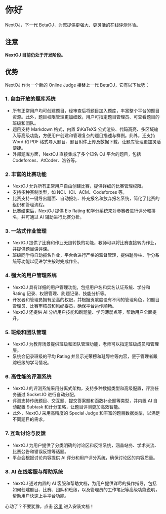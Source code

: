 # 你好

NextOJ，下一代 BetaOJ，为您提供更强大、更灵活的在线评测体验。

## 注意

<a id="developing"></a>

**NextOJ 目前仍处于开发阶段。**

## 优势

NextOJ 作为一个新的 Online Judge 接替上一代 BetaOJ，它有以下优势：

### 1. 自由开放的题库系统

- 所有正常用户均可创建题目，经审查后将题目加入题库，丰富整个平台的题目资源。此外，题目权限管理更加细致，用户可指定题目管理员、可查看题目的班级和团队。
- 题目支持 Markdown 格式，内置 $\KaTeX$ 公式渲染、代码高亮、多区域输入等高级功能，方便用户创建和管理复杂的题目描述与样例。此外，还支持 Word 和 PDF 格式导入题目、题目附件上传及数据下载，让题库管理更加灵活便捷。
- 外部题库方面，NextOJ 直接集成了多个知名 OJ 平台的题目，包括 Codeforces、AtCoder、洛谷等。

### 2. 丰富的比赛功能

- NextOJ 允许所有正常用户自由创建比赛，提供详细的比赛管理权限。
- 支持多种赛制类型，如 NOI、IOI、ACM、Codeforces 等。
- 比赛支持一键导出题面、自动报名、补充报名和放弃报名系统，简化了比赛的组织和管理流程。
- 比赛结束后，NextOJ 提供 Elo Rating 和学分系统来对参赛者进行评分和排名，并可通过 AI 辅助进行比赛分析。

### 3. 一站式作业管理

- NextOJ 提供了比赛和作业无缝转换的功能，教师可以将比赛直接转为作业，并提供题目讲评课。
- 班级同学将自动报名作业，平台会进行严格的监督管理，提供耻辱柱、学分系统等功能以促进学生按时完成作业。

### 4. 强大的用户管理系统

- NextOJ 具有详细的用户管理功能，包括用户名和实名认证系统、学分和 Rating 记录、权限管理、刷题记录、技能分析等。
- 开发者和管理员拥有至高的权限，并根据贡献度设有不同的管理角色，如题目管理员、比赛审核员和风纪委员，确保平台运作顺畅。
- NextOJ 还提供 AI 分析用户技能和刷题量、学习薄弱点等，帮助用户全面提升。

### 5. 班级和团队管理

- NextOJ 为教育场景提供班级和团队管理功能，老师可以指定班级成员和管理层。
- 系统会记录班级的平均 Rating 并显示光荣榜和耻辱柱等内容，便于管理者跟踪班级的学习情况。

### 6. 高性能的评测系统

- NextOJ 的评测系统采用分离式架构，支持多种数据类型和高级配置，评测任务通过 Socket.IO 进行自动分配。
- 评测支持传统题目、交互题、提交答案题和函数补全题等类型，并内置 AI 自动配置 Subtask 和计分策略，让题目评测更加高效智能。
- 此外，NextOJ 采用高精度的 Special Judge 和丰富的题目数据类型，以满足不同题目的需求。

### 7. 互动讨论与反馈

- NextOJ 为用户提供了分类明确的讨论区和反馈系统，涵盖站务、学术交流、比赛公告和错误反馈等话题。
- 平台会根据讨论内容提供 AI 评分和用户评分系统，确保讨论区的内容质量。

### 8. AI 在线客服与帮助系统

- NextOJ 通过内置的 AI 客服和帮助文档，为用户提供详尽的操作指导，包括如何创建题目、比赛、团队和班级，以及管理员的工作笔记等高级功能说明，帮助用户快速上手平台功能。

心动了？不要犹豫，点击 [这里](#developing) 进入安装文档！